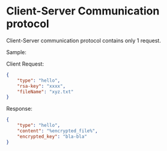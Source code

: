 # Client-Server Communication protocol

Client-Server communication protocol contains only 1 request.

Sample:

Client Request:
```json
{
    "type": "hello",
    "rsa-key": "xxxx",
    "fileName": "xyz.txt"
}
```

Response:
```json
{
    "type": "hello",
    "content": "%encrypted_file%",
    "encrypted_key": "bla-bla"
}
```
